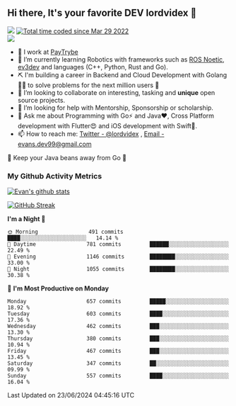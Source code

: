 ## Hi there, It's your favorite DEV lordvidex 👋
<img src="https://komarev.com/ghpvc/?username=lordvidex&label=Views&color=blue&style=plastic" /> <a href="https://wakatime.com/@0e56db35-d16b-410a-acc0-4085055304bf"><img src="https://wakatime.com/badge/user/0e56db35-d16b-410a-acc0-4085055304bf.svg" alt="Total time coded since Mar 29 2022" /></a>  
![](https://github-profile-trophy.vercel.app/?username=lordvidex)
- 🔭 I work at [PayTrybe](https://www.paytrybe.com)
- 🌱 I’m currently learning Robotics with frameworks such as [ROS Noetic](ros.org), [ev3dev](www.ev3dev.org) and languages (C++, Python, Rust and Go).
- ⛏️ I'm building a career in Backend and Cloud Development with Golang 🧙🏼 to solve problems for the next million users 🤌
- 👯 I’m looking to collaborate on interesting, tasking and **unique** open source projects.
- 🤔 I’m looking for help with Mentorship, Sponsorship or scholarship.
- 💬 Ask me about Programming with Go⚡️ and Java❤️, Cross Platform development with Flutter😍 and iOS development with Swift🚀.
- 📫 How to reach me: [Twitter - @lordvidex](https://twitter.com/lordvidex) , [Email - evans.dev99@gmail.com](mailto:evans.dev99@gmail.com?body=Hello%20Evans,)
  
    
🎤 Keep your Java beans away from Go 🌚
  
  
### My Github Activity Metrics
<div>
<!-- <a href="https://github.com/lordvidex">
  <img src="https://github-readme-stats.vercel.app/api/top-langs/?username=lordvidex&theme=light" />
</a>    -->
<!-- [![Top Langs](https://github-readme-stats.vercel.app/api/top-langs/?username=lordvidex)](https://github.com/lordvidex/)  -->
<a href="https://github.com/lordvidex">
 <img src="https://github-readme-stats.vercel.app/api?username=lordvidex&show_icons=true&theme=light&line_height=27" alt="Evan's github stats"/>
</a>
</div>

[![GitHub Streak](https://github-readme-streak-stats.herokuapp.com?user=lordvidex&theme=github-dark&hide_border=true)](https://git.io/streak-stats)

<!--
  <a href="https://github.com/iampawan/FlutterExampleApps">
    <img align="center" src="https://github-readme-stats.vercel.app/api/pin/?username=iampawan&repo=FlutterExampleApps&theme=light" />

  </a>
  <a href="https://github.com/iampawan/VelocityX">
   <img align="center" src="https://github-readme-stats.vercel.app/api/pin/?username=iampawan&repo=VelocityX&theme=light" />
  </a>
-->
<!--START_SECTION:waka-->
**I'm a Night 🦉** 

```text
🌞 Morning                491 commits         ████░░░░░░░░░░░░░░░░░░░░░   14.14 % 
🌆 Daytime                781 commits         ██████░░░░░░░░░░░░░░░░░░░   22.49 % 
🌃 Evening                1146 commits        ████████░░░░░░░░░░░░░░░░░   33.00 % 
🌙 Night                  1055 commits        ████████░░░░░░░░░░░░░░░░░   30.38 % 
```
📅 **I'm Most Productive on Monday** 

```text
Monday                   657 commits         █████░░░░░░░░░░░░░░░░░░░░   18.92 % 
Tuesday                  603 commits         ████░░░░░░░░░░░░░░░░░░░░░   17.36 % 
Wednesday                462 commits         ███░░░░░░░░░░░░░░░░░░░░░░   13.30 % 
Thursday                 380 commits         ███░░░░░░░░░░░░░░░░░░░░░░   10.94 % 
Friday                   467 commits         ███░░░░░░░░░░░░░░░░░░░░░░   13.45 % 
Saturday                 347 commits         ██░░░░░░░░░░░░░░░░░░░░░░░   09.99 % 
Sunday                   557 commits         ████░░░░░░░░░░░░░░░░░░░░░   16.04 % 
```



 Last Updated on 23/06/2024 04:45:16 UTC
<!--END_SECTION:waka-->
